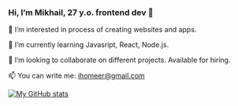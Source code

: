 ### Hi, I’m Mikhail, 27 y.o. frontend dev 👋 


🌱 I’m interested in process of creating websites and apps.

🌱 I’m currently learning Javasript, React, Node.js.

🌱 I’m looking to collaborate on different projects. Available for hiring.

📫 You can write me: ihomeer@gmail.com

[![My GitHub stats](https://github-readme-stats.vercel.app/api?username=ihomeeer)](https://github.com/ihomeeer/github-readme-stats)

